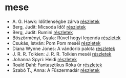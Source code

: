 # mese

- A. G. Hawk: Időtlenségbe zárva [részletek](_details/A.%20G.%20Hawk.md#id_949)
- Berg, Judit: Micsoda Idő! [részletek](_details/Berg%2C%20Judit.md#id_479)
- Berg, Judit: Rumini [részletek](_details/Berg%2C%20Judit.md#id_467)
- Böszörményi, Gyula: Rúvel hegyi legenda [részletek](_details/B%C3%B6sz%C3%B6rm%C3%A9nyi%2C%20Gyula.md#id_1589)
- Csukás, István: Pom Pom meséi [részletek](_details/Csuk%C3%A1s%2C%20Istv%C3%A1n.md#id_799)
- Diana Wynne Jones: A vándorló palota [részletek](_details/Diana%20Wynne%20Jones.md#id_1413)
- J. R. R. Tolkien: J. R. R. Tolkien meséi [részletek](_details/J.%20R.%20R.%20Tolkien.md#id_62)
- Johanna Spyri: Heidi [részletek](_details/Johanna%20Spyri.md#id_983)
- Roald Dahl: Fantasztikus Róka úr [részletek](_details/Roald%20Dahl.md#id_1601)
- Szabó T., Anna: A Fűszermadár [részletek](_details/Szab%C3%B3%20T.%2C%20Anna.md#id_1238)